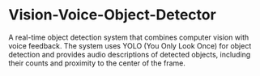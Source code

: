 # Vision-Voice-Object-Detector
A real-time object detection system that combines computer vision with voice feedback. The system uses YOLO (You Only Look Once) for object detection and provides audio descriptions of detected objects, including their counts and proximity to the center of the frame.

